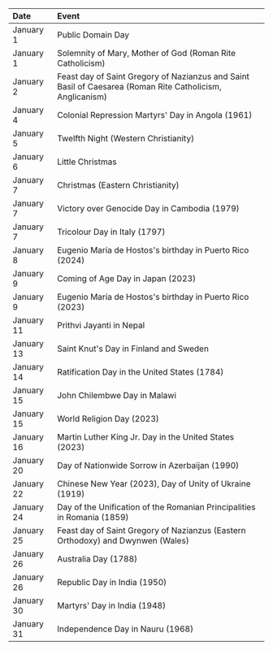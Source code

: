 | Date       | Event                                                                                                     |
|:-----------|:----------------------------------------------------------------------------------------------------------|
| January 1  | Public Domain Day                                                                                         |
| January 1  | Solemnity of Mary, Mother of God (Roman Rite Catholicism)                                                 |
| January 2  | Feast day of Saint Gregory of Nazianzus and Saint Basil of Caesarea (Roman Rite Catholicism, Anglicanism) |
| January 4  | Colonial Repression Martyrs' Day in Angola (1961)                                                         |
| January 5  | Twelfth Night (Western Christianity)                                                                      |
| January 6  | Little Christmas                                                                                          |
| January 7  | Christmas (Eastern Christianity)                                                                          |
| January 7  | Victory over Genocide Day in Cambodia (1979)                                                              |
| January 7  | Tricolour Day in Italy (1797)                                                                             |
| January 8  | Eugenio María de Hostos's birthday in Puerto Rico (2024)                                                  |
| January 9  | Coming of Age Day in Japan (2023)                                                                         |
| January 9  | Eugenio María de Hostos's birthday in Puerto Rico (2023)                                                  |
| January 11 | Prithvi Jayanti in Nepal                                                                                  |
| January 13 | Saint Knut's Day in Finland and Sweden                                                                    |
| January 14 | Ratification Day in the United States (1784)                                                              |
| January 15 | John Chilembwe Day in Malawi                                                                              |
| January 15 | World Religion Day (2023)                                                                                 |
| January 16 | Martin Luther King Jr. Day in the United States (2023)                                                    |
| January 20 | Day of Nationwide Sorrow in Azerbaijan (1990)                                                             |
| January 22 | Chinese New Year (2023), Day of Unity of Ukraine (1919)                                                   |
| January 24 | Day of the Unification of the Romanian Principalities in Romania (1859)                                   |
| January 25 | Feast day of Saint Gregory of Nazianzus (Eastern Orthodoxy) and Dwynwen (Wales)                           |
| January 26 | Australia Day (1788)                                                                                      |
| January 26 | Republic Day in India (1950)                                                                              |
| January 30 | Martyrs' Day in India (1948)                                                                              |
| January 31 | Independence Day in Nauru (1968)                                                                          |